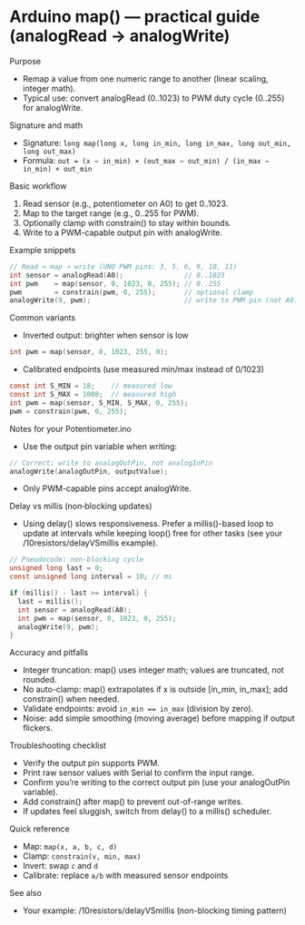 # Arduino map() — practical guide (analogRead → analogWrite)

Purpose
- Remap a value from one numeric range to another (linear scaling, integer math).
- Typical use: convert analogRead (0..1023) to PWM duty cycle (0..255) for analogWrite.

Signature and math
- Signature: `long map(long x, long in_min, long in_max, long out_min, long out_max)`
- Formula: `out = (x − in_min) × (out_max − out_min) / (in_max − in_min) + out_min`

Basic workflow
1) Read sensor (e.g., potentiometer on A0) to get 0..1023.
2) Map to the target range (e.g., 0..255 for PWM).
3) Optionally clamp with constrain() to stay within bounds.
4) Write to a PWM-capable output pin with analogWrite.

Example snippets
```c
// Read → map → write (UNO PWM pins: 3, 5, 6, 9, 10, 11)
int sensor = analogRead(A0);               // 0..1023
int pwm    = map(sensor, 0, 1023, 0, 255); // 0..255
pwm        = constrain(pwm, 0, 255);       // optional clamp
analogWrite(9, pwm);                       // write to PWM pin (not A0)
```

Common variants
- Inverted output: brighter when sensor is low
```c
int pwm = map(sensor, 0, 1023, 255, 0);
```
- Calibrated endpoints (use measured min/max instead of 0/1023)
```c
const int S_MIN = 18;    // measured low
const int S_MAX = 1008;  // measured high
int pwm = map(sensor, S_MIN, S_MAX, 0, 255);
pwm = constrain(pwm, 0, 255);
```

Notes for your Potentiometer.ino
- Use the output pin variable when writing:
```c
// Correct: write to analogOutPin, not analogInPin
analogWrite(analogOutPin, outputValue);
```
- Only PWM-capable pins accept analogWrite.

Delay vs millis (non‑blocking updates)
- Using delay() slows responsiveness. Prefer a millis()-based loop to update at intervals while keeping loop() free for other tasks (see your /10resistors/delayVSmillis example).
```c
// Pseudocode: non-blocking cycle
unsigned long last = 0;
const unsigned long interval = 10; // ms

if (millis() - last >= interval) {
  last = millis();
  int sensor = analogRead(A0);
  int pwm = map(sensor, 0, 1023, 0, 255);
  analogWrite(9, pwm);
}
```

Accuracy and pitfalls
- Integer truncation: map() uses integer math; values are truncated, not rounded.
- No auto-clamp: map() extrapolates if x is outside [in_min, in_max]; add constrain() when needed.
- Validate endpoints: avoid `in_min == in_max` (division by zero).
- Noise: add simple smoothing (moving average) before mapping if output flickers.

Troubleshooting checklist
- Verify the output pin supports PWM.
- Print raw sensor values with Serial to confirm the input range.
- Confirm you’re writing to the correct output pin (use your analogOutPin variable).
- Add constrain() after map() to prevent out-of-range writes.
- If updates feel sluggish, switch from delay() to a millis() scheduler.

Quick reference
- Map: `map(x, a, b, c, d)`
- Clamp: `constrain(v, min, max)`
- Invert: swap `c` and `d`
- Calibrate: replace `a/b` with measured sensor endpoints

See also
- Your example: /10resistors/delayVSmillis (non-blocking timing pattern)